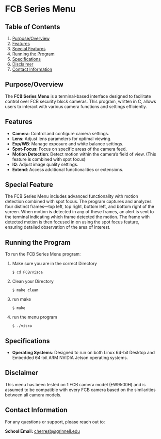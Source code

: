 # FCB Series Menu

## Table of Contents
1. [Purpose/Overview](#purposeoverview)
2. [Features](#features)
3. [Special Features](#special-feature)
4. [Running the Program](#running-the-program)
5. [Specifications](#specifications)
6.  [Disclaimer](#disclaimer)
7. [Contact Information](#contact-information)

## Purpose/Overview
The **FCB Series Menu** is a terminal-based interface designed to facilitate control over FCB security block cameras. This program, written in C, allows users to interact with various camera functions and settings efficiently.

## Features
- **Camera**: Control and configure camera settings.
- **Lens**: Adjust lens parameters for optimal viewing.
- **Exp/WB**: Manage exposure and white balance settings.
- **Spot-Focus**: Focus on specific areas of the camera feed.
- **Motion Detection**: Detect motion within the camera’s field of view. (This feature is combined with spot focus)
- **IQ**: Adjust image quality settings.
- **Extend**: Access additional functionalities or extensions.

## Special Feature
The FCB Series Menu includes advanced functionality with motion detection combined with spot focus. The program captures and analyzes four distinct frames—top left, top right, bottom left, and bottom right of the screen. When motion is detected in any of these frames, an alert is sent to the terminal indicating which frame detected the motion. The frame with detected motion is then focused in on using the spot focus feature, ensuring detailed observation of the area of interest.

## Running the Program
To run the FCB Series Menu program:
1. Make sure you are in the correct Directory
   ``` shell
   $ cd FCB/visca
2. Clean your Directory
   ``` shell
   $ make clean
3. run make
   ``` shell
   $ make 
4. run the menu program
   ``` shell
   $ ./visca

## Specifications
- **Operating Systems**: Designed to run on both Linux 64-bit Desktop and Embedded 64-bit ARM NVIDIA Jetson operating systems.

## Disclaimer
This menu has been tested on 1 FCB camera model (EW9500H) and is assumed to be compatible with every FCB camera based on the similarities between all camera models.


## Contact Information

For any questions or support, please reach out to:

**School Email:** cherresb@grinnell.edu
